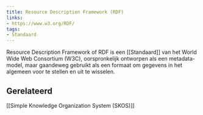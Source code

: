 ```yaml
---
title: Resource Description Framework (RDF)
links:
- https://www.w3.org/RDF/
tags:
- Standaard
---
```

Resource Description Framework of RDF is een [[Standaard]] van het World Wide Web Consortium (W3C), oorspronkelijk ontworpen als een metadata-model, maar gaandeweg gebruikt als een formaat om gegevens in het algemeen voor te stellen en uit te wisselen.

## Gerelateerd
[[Simple Knowledge Organization System (SKOS)]]